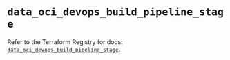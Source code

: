 # `data_oci_devops_build_pipeline_stage`

Refer to the Terraform Registry for docs: [`data_oci_devops_build_pipeline_stage`](https://registry.terraform.io/providers/oracle/oci/6.18.0/docs/data-sources/devops_build_pipeline_stage).
